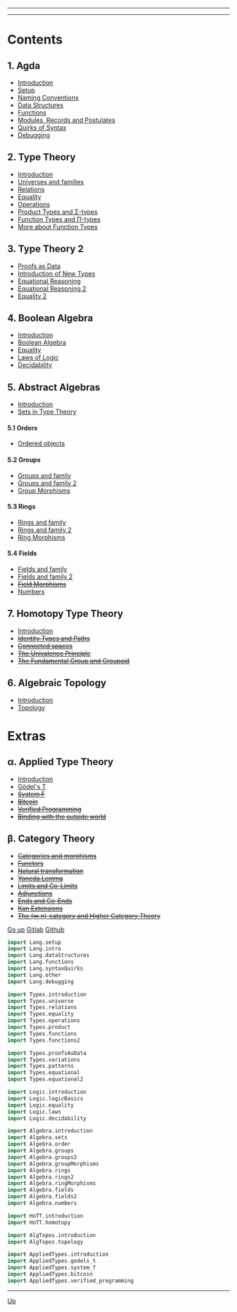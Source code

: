 <!-- START doctoc generated TOC please keep comment here to allow auto update -->
<!-- DON'T EDIT THIS SECTION, INSTEAD RE-RUN doctoc TO UPDATE -->
****

****

# Contents

## 1. Agda

  - [Introduction](./Lang.intro.html)
  - [Setup](./Lang.setup.html)
  - [Naming Conventions](./Lang.naming.html)
  - [Data Structures](./Lang.dataStructures.html)
  - [Functions](./Lang.functions.html)
  - [Modules, Records and Postulates](./Lang.other.html)
  - [Quirks of Syntax](./Lang.syntaxQuirks.html)
  - [Debugging](./Lang.debugging.html)

## 2. Type Theory

  - [Introduction](./Types.introduction.html)
  - [Universes and families](./Types.universe.html)
  - [Relations](./Types.relations.html)
  - [Equality](./Types.equality.html)
  - [Operations](./Types.operations.html)
  - [Product Types and Σ-types](./Types.product.html)
  - [Function Types and Π-types](./Types.functions.html)
  - [More about Function Types](./Types.functions2.html)

## 3. Type Theory 2

  - [Proofs as Data](./Types.proofsAsData.html)
  - [Introduction of New Types](./Types.patterns.html)
  - [Equational Reasoning](./Types.equational.html)
  - [Equational Reasoning 2](./Types.equational2.html)
  - [Equality 2](./Types.variations.html)

## 4. Boolean Algebra

  - [Introduction](./Logic.introduction.html)
  - [Boolean Algebra](./Logic.logicBasics.html)
  - [Equality](./Logic.equality.html)
  - [Laws of Logic](./Logic.laws.html)
  - [Decidability](./Logic.decidability.html)

## 5. Abstract Algebras

  - [Introduction](./Algebra.introduction.html)
  - [Sets in Type Theory](./Algebra.sets.html)

#### 5.1 __Orders__

  - [Ordered objects](./Algebra.order.html)

#### 5.2 __Groups__

  - [Groups and family](./Algebra.groups.html)
  - [Groups and family 2](./Algebra.groups2.html)
  - [Group Morphisms](./Algebra.groupMorphisms.html)

#### 5.3 __Rings__

  - [Rings and family](./Algebra.rings.html)
  - [Rings and family 2](./Algebra.rings2.html)
  - [Ring Morphisms](./Algebra.ringMorphisms.html)

#### 5.4 __Fields__

  - [Fields and family](./Algebra.fields.html)
  - [Fields and family 2](./Algebra.fields2.html)
  - [~~Field Morphisms~~](./Algebra.field_morphisms.html)
  - [Numbers](./Algebra.numbers.html)

## 7. Homotopy Type Theory

  - [Introduction](./HoTT.introduction.html)
  - [~~Identity Types and Paths~~](./HoTT.identity.html)
  - [~~Connected spaces~~](./HoTT.paths.html)
  - [~~The Univalence Principle~~](./HoTT.univalance.html)
  - [~~The Fundamental Group and Groupoid~~](./HoTT.fundamentalGroup.html)

## 6. Algebraic Topology

  - [Introduction](./AlgTopos.introduction.html)
  - [Topology](./AlgTopos.topology.html)

# Extras

## α. Applied Type Theory

  - [Introduction](./AppliedTypes.introduction.html)
  - [Gödel's T](./AppliedTypes.godels_t.html)
  - [~~System F~~](./AppliedTypes.system_f.html)
  - [~~Bitcoin~~](./AppliedTypes.bitcoin.html)
  - [~~Verified Programming~~](./AppliedTypes.verified_programming.html)
  - [~~Binding with the outside world~~](./AppliedTypes.bindings.html)

## β. Category Theory

  - [~~Categories and morphisms~~](./Cat.Categories.html)
  - [~~Functors~~](./Cat.Functors.html)
  - [~~Natural transformation~~](./Cat.Natural_Transformation.html)
  - [~~Yoneda Lemma~~](./Cat.Yoneda_Lemma.html)
  - [~~Limits and Co-Limits~~](./Cat.Limits.html)
  - [~~Adjunctions~~](./Cat.Adjunctions.html)
  - [~~Ends and Co-Ends~~](./Cat.Ends.html)
  - [~~Kan Extensions~~](./Cat.Kan_Extensions.html)
  - [~~The (∞,n)-category and Higher Category Theory~~](./Cat.Higher.html)

[Go up](contents.html)
[Gitlab](https://gitlab.com/ixaxaar/monoid.space)
[Github](https://github.com/ixaxaar/monoid.space)


```agda
import Lang.setup
import Lang.intro
import Lang.dataStructures
import Lang.functions
import Lang.syntaxQuirks
import Lang.other
import Lang.debugging

import Types.introduction
import Types.universe
import Types.relations
import Types.equality
import Types.operations
import Types.product
import Types.functions
import Types.functions2

import Types.proofsAsData
import Types.variations
import Types.patterns
import Types.equational
import Types.equational2

import Logic.introduction
import Logic.logicBasics
import Logic.equality
import Logic.laws
import Logic.decidability

import Algebra.introduction
import Algebra.sets
import Algebra.order
import Algebra.groups
import Algebra.groups2
import Algebra.groupMorphisms
import Algebra.rings
import Algebra.rings2
import Algebra.ringMorphisms
import Algebra.fields
import Algebra.fields2
import Algebra.numbers

import HoTT.introduction
import HoTT.homotopy

import AlgTopos.introduction
import AlgTopos.topology

import AppliedTypes.introduction
import AppliedTypes.godels_t
import AppliedTypes.system_f
import AppliedTypes.bitcoin
import AppliedTypes.verified_programming
```

****
[Up](contents.html)
